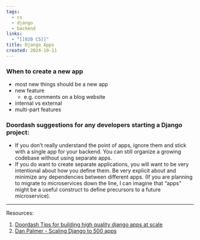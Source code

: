 ```yaml
---
tags:
  - cs
  - django
  - backend
links:
  - "[[020 CS]]"
title: Django Apps
created: 2024-10-11
---
```


### When to create a new app

- most new things should be a new app
- new feature
    - e.g. comments on a blog website
- internal vs external
- multi-part features

### Doordash suggestions for any developers starting a Django project:

- If you don’t really understand the point of apps, ignore them and stick with a single app for your backend. You can still organize a growing codebase without using separate apps.
- If you do want to create separate applications, you will want to be very intentional about how you define them. Be very explicit about and minimize any dependencies between different apps. (If you are planning to migrate to microservices down the line, I can imagine that “apps” might be a useful construct to define precursors to a future microservice).

---

Resources:

1. [Doordash Tips for building high quality django apps at scale](https://doordash.engineering/2017/05/15/tips-for-building-high-quality-django-apps-at-scale/)
2. [Dan Palmer - Scaling Django to 500 apps](https://www.youtube.com/watch?v=NsHo-kThlqI&t=754s&ab_channel=DjangoConUS)
